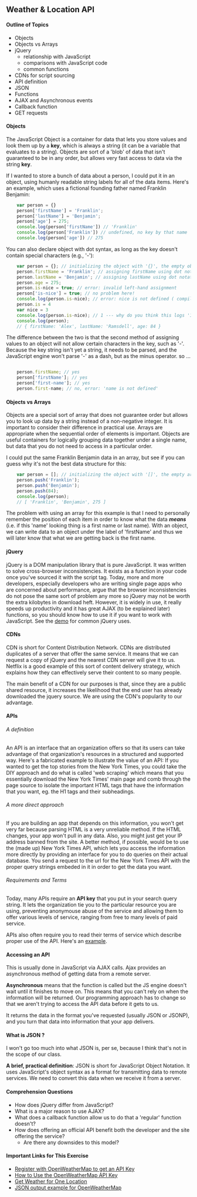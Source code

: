 ## Weather & Location API

#### Outline of Topics
+ Objects 
+ Objects vs Arrays
+ jQuery
    + relationship with JavaScript
    + comparisons with JavaScript code
    + common functions
+ CDNs for script sourcing
+ API definition
+ JSON
+ Functions
+ AJAX and Asynchronous events
+ Callback function
+ GET requests

#### Objects 

The JavaScript Object is a container for data that lets you store values and look them up by a **key**, which is always a string (it can be a variable that evaluates to a string).  Objects are sort of a 'blob' of data that isn't guaranteed to be in any order, but allows very fast access to data via the string **key**.


If I wanted to store a bunch of data about a person, I could put it in an object, using humanly readable string labels for all of the data items.  Here's an example, which uses a fictional founding father named Franklin Benjamin:

````javascript
    var person = {}
    person['firstName'] = 'Franklin';
    person['lastName'] = 'Benjamin';
    person['age'] = 275;
    console.log(person['firstName']) // 'Franklin'
    console.log(person['Franklin']) // undefined, no key by that name
    console.log(person['age']) // 275
````

You can also declare object with dot syntax, as long as the key doesn't contain special characters (e.g., '-'):

````javascript
    var person = {}; // initializing the object with '{}', the empty object literal
    person.firstName = 'Franklin'; // assigning firstName using dot notation
    person.lastName = 'Benjamin'; // assigning lastName using dot notation
    person.age = 275;
    person.is-nice = true; // error: invalid left-hand assignment 
    person['is-nice'] = true; // no problem here!
    console.log(person.is-nice); // error: nice is not defined ( compiler is trying to subtract 'nice' from 'is' )
    person.is = 4
    var nice = 3
    console.log(person.is-nice); // 1 --- why do you think this logs '1' ?
    console.log(person);
    // { firstName: 'Alex', lastName: 'Ramsdell', age: 84 }
````

The difference between the two is that the second method of assigning values to an object will not allow certain characters in the key, such as '-'.  Because the key string isn't yet a string, it needs to be parsed, and the JavaScript engine won't parse '-' as a dash, but as the minus operator.  so ...

````javascript

    person.firstName; // yes
    person['firstName']; // yes
    person['first-name']; // yes
    person.first-name; // no, error: 'name is not defined'

````


#### Objects vs Arrays

Objects are a special sort of array that does not guarantee order but allows you to look up data by a string instead of a non-negative integer. It is important to consider their difference in practical use. Arrays are appropriate when the sequential order of elements is important. Objects are useful containers for logically grouping data together under a single name, but data that you do not need to access in a particular order.


I could put the same Franklin Benjamin data in an array, but see if you can guess why it's not the best data structure for this:

````javascript
    var person = []; // initializing the object with '[]', the empty array literal
    person.push('Franklin');
    person.push('Benjamin');
    person.push(84);
    console.log(person);
    // [ 'Franklin', 'Benjamin', 275 ]

````


The problem with using an array for this example is that I need to personally remember the position of each item in order to know what the data ***means*** (i.e. if this 'name' looking thing is a first name or last name).  With an object, we can write data to an object under the label of 'firstName' and thus we will later know that what we are getting back is the first name.


#### jQuery

jQuery is a DOM manipulation library that is pure JavaScript.  It was written to solve cross-browser inconsistencies.  It exists as a function in your code once you've sourced it with the script tag.  Today, more and more developers, especially developers who are writing single page apps who are concerned about performance, argue that the browser inconsistencies do not pose the same sort of problem any more so jQuery may not be worth the extra kilobytes in download heft. However, it is widely in use, it really speeds up productivity and it has great AJAX (to be explained later) functions, so you should know how to use it if you want to work with JavaScript.  See the [demo](https://github.com/jswithalex/BACE-Winter2015/blob/master/week5/jQuery_Demo/demo.md) for common jQuery uses.

#### CDNs

CDN is short for Content Distribution Network. CDNs are distributed duplicates of a server that offer the same service. It means that we can request a copy of jQuery and the nearest CDN server will give it to us. Netflix is a good example of this sort of content delivery strategy, which explains how they can effectively serve their content to so many people.  

The main benefit of a CDN for our purposes is that, since they are a public shared resource, it increases the likelihood that the end user has already downloaded the jquery source.  We are using the CDN's popularity to our advantage.

#### APIs 

###### A definition

An API is an interface that an organization offers so that its users can take advantage of that organization's resources in a structured and supported way.  Here's a fabricated example to illustrate the value of an API: If you wanted to get the top stories from the New York Times, you could take the DIY approach and do what is called 'web scraping' which means that you essentially download the New York Times' main page and comb through the page source to isolate the important HTML tags that have the information that you want, eg. the H1 tags and their subheadings. 

###### A more direct approach

If you are building an app that depends on this information, you won't get very far because parsing HTML is a very unreliable method. If the HTML changes, your app won't pull in any data.  Also, you might just get your IP address banned from the site.  A better method, if possible, would be to use the (made up) New York Times API, which lets you access the information more directly by providing an interface for you to do queries on their actual database. You send a request to the url for the New York Times API with the proper query strings embeded in it in order to get the data you want.  

###### Requirements and Terms

Today, many APIs require an **API key** that you put in your search query string. It lets the organization tie you to the particular resource you are using, preventing anonymouse abuse of the service and allowing them to offer various levels of service, ranging from free to many levels of paid service.

APIs also often require you to read their terms of service which describe proper use of the API.  Here's an [example](http://openweathermap.org/appid).

#### Accessing an API

This is usually done in JavaScript via AJAX calls.  Ajax provides an asynchronous method of getting data from a remote server.  

**Asynchronous** means that the function is called but the JS engine doesn't wait until it finishes to move on.  This means that you can't rely on when the information will be returned.  Our programming approach has to change so that we aren't trying to access the API data before it gets to us.

It returns the data in the format you've requested (usually JSON or JSONP), and you turn that data into information that your app delivers.

#### What is JSON ?

I won't go too much into what JSON is, per se, because I think that's not in the scope of our class.  

**A brief, practical definition**: JSON is short for JavaScript Object Notation.  It uses JavaScript's object syntax as a format for transmitting data to remote services.  We need to convert this data when we receive it from a server.





#### Comprehension Questions 

+ How does jQuery differ from JavaScript?
+ What is a major reason to use AJAX?
+ What does a callback function allow us to do that a 'regular' function doesn't?
+ How does offering an official API benefit both the developer and the site offering the service?
    + Are there any downsides to this model?

#### Important Links for This Exercise
+ [Register with OpenWeatherMap to get an API Key](http://openweathermap.org/register)
+ [How to Use the OpenWeatherMap API Key](http://openweathermap.org/appid#use)
+ [Get Weather for One Location](http://openweathermap.org/forecast#one)
+ [JSON output example for OpenWeatherMap](http://api.openweathermap.org/data/2.5/weather?q=London,uk)
